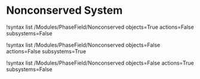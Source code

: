<!-- MOOSE Documentation Stub: Remove this when content is added. -->

# Nonconserved System

!syntax list /Modules/PhaseField/Nonconserved objects=True actions=False subsystems=False

!syntax list /Modules/PhaseField/Nonconserved objects=False actions=False subsystems=True

!syntax list /Modules/PhaseField/Nonconserved objects=False actions=True subsystems=False

